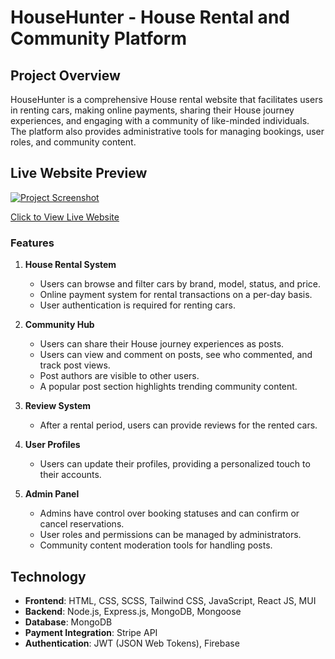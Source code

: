 # HouseHunter - House Rental and Community Platform

## Project Overview

HouseHunter is a comprehensive House rental website that facilitates users in renting cars, making online payments, sharing their House journey experiences, and engaging with a community of like-minded individuals. The platform also provides administrative tools for managing bookings, user roles, and community content.

## Live Website Preview

[![Project Screenshot](https://github.com/Nahid4306053/HouseHunter-Client-Side/blob/0195ca3f948cd4eccc70aad9c3fcf388ae8d3204/public/images/full_web_priview.jpg)](https://HouseHunterv1.netlify.app)

[Click to View Live Website](https://HouseHunterv1.netlify.app)

### Features

1. **House Rental System**

   - Users can browse and filter cars by brand, model, status, and price.
   - Online payment system for rental transactions on a per-day basis.
   - User authentication is required for renting cars.

2. **Community Hub**

   - Users can share their House journey experiences as posts.
   - Users can view and comment on posts, see who commented, and track post views.
   - Post authors are visible to other users.
   - A popular post section highlights trending community content.

3. **Review System**

   - After a rental period, users can provide reviews for the rented cars.

4. **User Profiles**

   - Users can update their profiles, providing a personalized touch to their accounts.

5. **Admin Panel**
   - Admins have control over booking statuses and can confirm or cancel reservations.
   - User roles and permissions can be managed by administrators.
   - Community content moderation tools for handling posts.

## Technology

- **Frontend**: HTML, CSS, SCSS, Tailwind CSS, JavaScript, React JS, MUI
- **Backend**: Node.js, Express.js, MongoDB, Mongoose
- **Database**: MongoDB
- **Payment Integration**: Stripe API
- **Authentication**: JWT (JSON Web Tokens), Firebase
